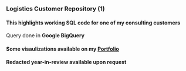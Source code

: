### Logistics Customer Repository (1)  
#### This highlights working SQL code for one of my consulting customers  
Query done in **Google BigQuery**  
  
#### Some visaulizations available on my [Portfolio](https://public.tableau.com/app/profile/tyler.simpson8861/viz/DEC2021_covid_project_dashboard/Dashboard1?publish=yes)
#### Redacted year-in-review available upon request
